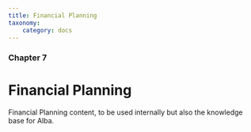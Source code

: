 ```yaml
---
title: Financial Planning
taxonomy:
    category: docs
---
```


### Chapter 7

# Financial Planning

Financial Planning content, to be used internally but also the knowledge base for Alba.
